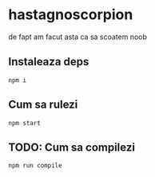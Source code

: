 # hastagnoscorpion

de fapt am facut asta ca sa scoatem noob

## Instaleaza deps

`npm i`

## Cum sa rulezi

`npm start`

## TODO: Cum sa compilezi

`npm run compile`
